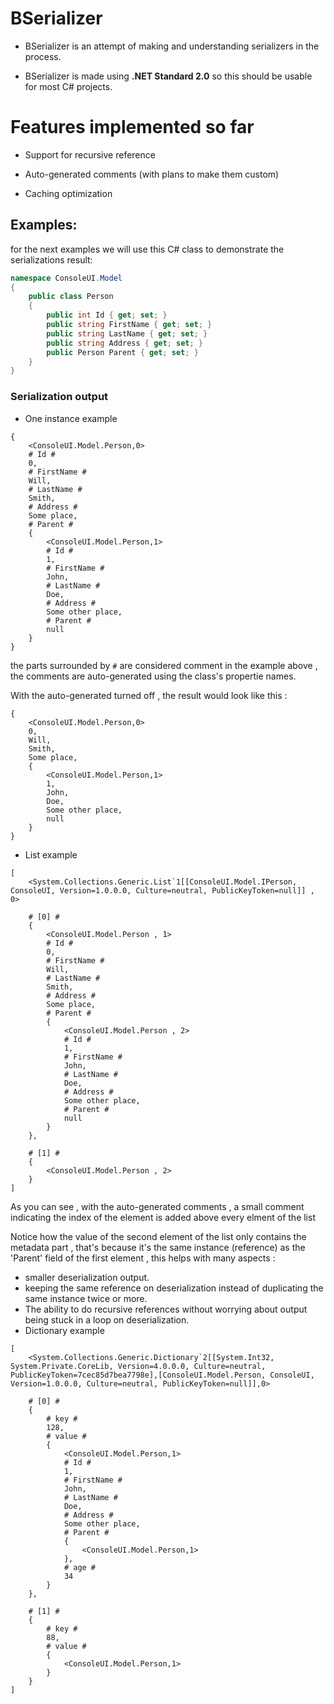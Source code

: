 # BSerializer

- BSerializer is an attempt of making and understanding serializers in the process.

- BSerializer is made using  **.NET Standard 2.0** so this should be usable for most C# projects. 

# Features implemented so far

- Support for recursive reference

- Auto-generated comments (with plans to make them custom)

- Caching optimization

## Examples:

for the next examples we will use this C# class to demonstrate the serializations result:

```csharp
namespace ConsoleUI.Model
{
    public class Person
    {
        public int Id { get; set; }
        public string FirstName { get; set; }
        public string LastName { get; set; }
        public string Address { get; set; }
        public Person Parent { get; set; }
    }
}
```

### Serialization output
- One instance example
```
{
	<ConsoleUI.Model.Person,0>
	# Id #
	0,
	# FirstName #
	Will,
	# LastName #
	Smith,
	# Address #
	Some place,
	# Parent #
	{
		<ConsoleUI.Model.Person,1>
		# Id #
		1,
		# FirstName #
		John,
		# LastName #
		Doe,
		# Address #
		Some other place,
		# Parent #
		null
	}
}
```

the parts surrounded by ```#``` are considered comment
in the example above , the comments are auto-generated using the class's propertie names.

With the auto-generated turned off , the result would look like this :

```
{
	<ConsoleUI.Model.Person,0>
	0,
	Will,
	Smith,
	Some place,
	{
		<ConsoleUI.Model.Person,1>
		1,
		John,
		Doe,
		Some other place,
		null
	}
}
```

- List example
```
[
	<System.Collections.Generic.List`1[[ConsoleUI.Model.IPerson, ConsoleUI, Version=1.0.0.0, Culture=neutral, PublicKeyToken=null]] , 0>

	# [0] #
	{
		<ConsoleUI.Model.Person , 1>
		# Id #
		0,
		# FirstName #
		Will,
		# LastName #
		Smith,
		# Address #
		Some place,
		# Parent #
		{
			<ConsoleUI.Model.Person , 2>
			# Id #
			1,
			# FirstName #
			John,
			# LastName #
			Doe,
			# Address #
			Some other place,
			# Parent #
			null
		}
	},

	# [1] #
	{
		<ConsoleUI.Model.Person , 2>
	}
]
```
As you can see , with the auto-generated comments , a small comment indicating the index of the element is added above every elment of the list

Notice how the value of the second element of the list only contains the metadata part , that's because it's the same instance (reference) as the 'Parent' field of the first element , this helps with many aspects :
- smaller deserialization output.
- keeping the same reference on deserialization instead of duplicating the same instance twice or more.
- The ability to do recursive references without worrying about output being stuck in a loop on deserialization.
- Dictionary example

```
[
	<System.Collections.Generic.Dictionary`2[[System.Int32, System.Private.CoreLib, Version=4.0.0.0, Culture=neutral, PublicKeyToken=7cec85d7bea7798e],[ConsoleUI.Model.Person, ConsoleUI, Version=1.0.0.0, Culture=neutral, PublicKeyToken=null]],0>

	# [0] #
	{
		# key #
		128,
		# value #
		{
			<ConsoleUI.Model.Person,1>
			# Id #
			1,
			# FirstName #
			John,
			# LastName #
			Doe,
			# Address #
			Some other place,
			# Parent #
			{
				<ConsoleUI.Model.Person,1>
			},
			# age #
			34
		}
	},	

	# [1] #
	{
		# key #
		88,
		# value #
		{
			<ConsoleUI.Model.Person,1>
		}
	}
]
```
